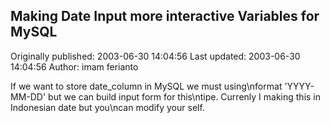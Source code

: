 ## Making Date Input more interactive Variables for MySQL 
Originally published: 2003-06-30 14:04:56 
Last updated: 2003-06-30 14:04:56 
Author: imam ferianto 
 
If we want to store date_column in MySQL we must using\nformat 'YYYY-MM-DD' but we can build input form for this\ntipe. Currenly I making this in Indonesian date  but you\ncan modify your self.